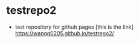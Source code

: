# testrepo2
- test repository for github pages
[this is the link] https://wanqq0205.github.io/testrepo2/
